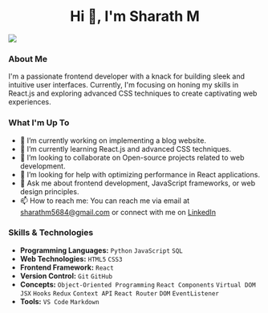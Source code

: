 <h1 align="center">Hi 👋, I'm Sharath M</h1>

[![](https://visitcount.itsvg.in/api?id=SharathM18&icon=0&color=1)](https://visitcount.itsvg.in)

### About Me

I'm a passionate frontend developer with a knack for building sleek and intuitive user interfaces. Currently, I'm focusing on honing my skills in React.js and exploring advanced CSS techniques to create captivating web experiences.

### What I'm Up To

- 🔭 I’m currently working on implementing a blog website.
- 🌱 I’m currently learning React.js and advanced CSS techniques.
- 👯 I’m looking to collaborate on Open-source projects related to web development.
- 🤔 I’m looking for help with optimizing performance in React applications.
- 💬 Ask me about frontend development, JavaScript frameworks, or web design principles.
- 📫 How to reach me: You can reach me via email at sharathm5684@gmail.com or connect with me on [LinkedIn](https://www.linkedin.com/in/sharathm18/)

### Skills & Technologies

- **Programming Languages:** `Python` `JavaScript`  `SQL`
- **Web Technologies:** `HTML5` `CSS3`
- **Frontend Framework:** `React`
- **Version Control:**  `Git` `GitHub`
- **Concepts:** `Object-Oriented Programming` `React Components` `Virtual DOM` `JSX` `Hooks` `Redux` `Context API` `React Router` `DOM` `EventListener`
- **Tools:** `VS Code` `Markdown`


